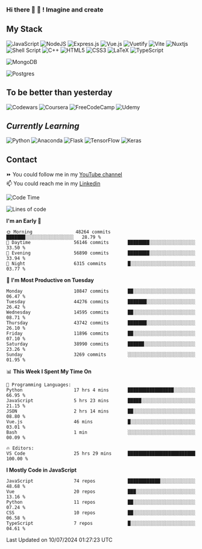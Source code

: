 ### Hi there 👋 🤖 ! Imagine and create

## My Stack
![JavaScript](https://img.shields.io/badge/javascript-%23323330.svg?style=for-the-badge&logo=javascript&logoColor=%23F7DF1E) ![NodeJS](https://img.shields.io/badge/node.js-6DA55F?style=for-the-badge&logo=node.js&logoColor=white) <img alt="Express.js" src="https://img.shields.io/badge/express.js%20-%23404d59.svg?&style=for-the-badge"/> ![Vue.js](https://img.shields.io/badge/vuejs-%2335495e.svg?style=for-the-badge&logo=vuedotjs&logoColor=%234FC08D) ![Vuetify](https://img.shields.io/badge/Vuetify-1867C0?style=for-the-badge&logo=vuetify&logoColor=AEDDFF) ![Vite](https://img.shields.io/badge/vite-%23646CFF.svg?style=for-the-badge&logo=vite&logoColor=white) ![Nuxtjs](https://img.shields.io/badge/Nuxt-002E3B?style=for-the-badge&logo=nuxtdotjs&logoColor=#00DC82) ![Shell Script](https://img.shields.io/badge/shell_script-%23121011.svg?style=for-the-badge&logo=gnu-bash&logoColor=white) ![C++](https://img.shields.io/badge/c++-%2300599C.svg?style=for-the-badge&logo=c%2B%2B&logoColor=white) ![HTML5](https://img.shields.io/badge/html5-%23E34F26.svg?style=for-the-badge&logo=html5&logoColor=white) ![CSS3](https://img.shields.io/badge/css3-%231572B6.svg?style=for-the-badge&logo=css3&logoColor=white) ![LaTeX](https://img.shields.io/badge/latex-%23008080.svg?style=for-the-badge&logo=latex&logoColor=white) ![TypeScript](https://img.shields.io/badge/typescript-%23007ACC.svg?style=for-the-badge&logo=typescript&logoColor=white)
<div>
  <img alt="MongoDB" src ="https://img.shields.io/badge/MongoDB-%234ea94b.svg?&style=for-the-badge&logo=mongodb&logoColor=white"/>
  
  ![Postgres](https://img.shields.io/badge/postgres-%23316192.svg?style=for-the-badge&logo=postgresql&logoColor=white)
</div>

## To be better than yesterday
![Codewars](https://img.shields.io/badge/Codewars-B1361E?style=for-the-badge&logo=codewars&logoColor=grey)
  ![Coursera](https://img.shields.io/badge/Coursera-%230056D2.svg?style=for-the-badge&logo=Coursera&logoColor=white)
  ![FreeCodeCamp](https://img.shields.io/badge/Freecodecamp-%23123.svg?&style=for-the-badge&logo=freecodecamp&logoColor=green)
  ![Udemy](https://img.shields.io/badge/Udemy-A435F0?style=for-the-badge&logo=Udemy&logoColor=white)

## *Currently Learning*
![Python](https://img.shields.io/badge/python-3670A0?style=for-the-badge&logo=python&logoColor=ffdd54) ![Anaconda](https://img.shields.io/badge/Anaconda-%2344A833.svg?style=for-the-badge&logo=anaconda&logoColor=white) 
![Flask](https://img.shields.io/badge/flask-%23000.svg?style=for-the-badge&logo=flask&logoColor=white) ![TensorFlow](https://img.shields.io/badge/TensorFlow-%23FF6F00.svg?style=for-the-badge&logo=TensorFlow&logoColor=white) ![Keras](https://img.shields.io/badge/Keras-%23D00000.svg?style=for-the-badge&logo=Keras&logoColor=white)

## Contact
⏩ You could follow me in my <a href="https://www.youtube.com/c/ViktorJimenezF" target="blank">YouTube channel</a>   <br>
📫 You could reach me in my <a href="https://www.linkedin.com/in/victorjuanjimenez/" target="blank">Linkedin</a>  

<!--START_SECTION:waka-->
![Code Time](http://img.shields.io/badge/Code%20Time-2%2C484%20hrs-blue)

![Lines of code](https://img.shields.io/badge/From%20Hello%20World%20I%27ve%20Written-282.9%20million%20lines%20of%20code-blue)

**I'm an Early 🐤** 

```text
🌞 Morning                48264 commits       ███████░░░░░░░░░░░░░░░░░░   28.79 % 
🌆 Daytime                56146 commits       ████████░░░░░░░░░░░░░░░░░   33.50 % 
🌃 Evening                56890 commits       ████████░░░░░░░░░░░░░░░░░   33.94 % 
🌙 Night                  6315 commits        █░░░░░░░░░░░░░░░░░░░░░░░░   03.77 % 
```
📅 **I'm Most Productive on Tuesday** 

```text
Monday                   10847 commits       ██░░░░░░░░░░░░░░░░░░░░░░░   06.47 % 
Tuesday                  44276 commits       ███████░░░░░░░░░░░░░░░░░░   26.42 % 
Wednesday                14595 commits       ██░░░░░░░░░░░░░░░░░░░░░░░   08.71 % 
Thursday                 43742 commits       ███████░░░░░░░░░░░░░░░░░░   26.10 % 
Friday                   11896 commits       ██░░░░░░░░░░░░░░░░░░░░░░░   07.10 % 
Saturday                 38990 commits       ██████░░░░░░░░░░░░░░░░░░░   23.26 % 
Sunday                   3269 commits        ░░░░░░░░░░░░░░░░░░░░░░░░░   01.95 % 
```


📊 **This Week I Spent My Time On** 

```text
💬 Programming Languages: 
Python                   17 hrs 4 mins       █████████████████░░░░░░░░   66.95 % 
JavaScript               5 hrs 23 mins       █████░░░░░░░░░░░░░░░░░░░░   21.15 % 
JSON                     2 hrs 14 mins       ██░░░░░░░░░░░░░░░░░░░░░░░   08.80 % 
Vue.js                   46 mins             █░░░░░░░░░░░░░░░░░░░░░░░░   03.01 % 
Bash                     1 min               ░░░░░░░░░░░░░░░░░░░░░░░░░   00.09 % 

🔥 Editors: 
VS Code                  25 hrs 29 mins      █████████████████████████   100.00 % 
```

**I Mostly Code in JavaScript** 

```text
JavaScript               74 repos            ████████████░░░░░░░░░░░░░   48.68 % 
Vue                      20 repos            ███░░░░░░░░░░░░░░░░░░░░░░   13.16 % 
Python                   11 repos            ██░░░░░░░░░░░░░░░░░░░░░░░   07.24 % 
CSS                      10 repos            ██░░░░░░░░░░░░░░░░░░░░░░░   06.58 % 
TypeScript               7 repos             █░░░░░░░░░░░░░░░░░░░░░░░░   04.61 % 
```




 Last Updated on 10/07/2024 01:27:23 UTC
<!--END_SECTION:waka-->

<!--
**ViktorJJF/ViktorJJF** is a ✨ _special_ ✨ repository because its `README.md` (this file) appears on your GitHub profile.



Here are some ideas to get you started:

- 🔭 I’m currently working on ...
- 🌱 I’m currently learning ...
- 👯 I’m looking to collaborate on ...
- 🤔 I’m looking for help with ...
- 💬 Ask me about ...
- 📫 How to reach me: ...
- 😄 Pronouns: ...
- ⚡ Fun fact: ...
-->
